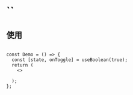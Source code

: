 # ``

## 使用

```tsx

const Demo = () => {
  const [state, onToggle] = useBoolean(true);
  return (
    <>
      
  );
};
```
